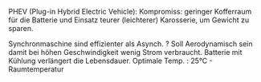 PHEV (Plug-in Hybrid Electric Vehicle):
Kompromiss: geringer Kofferraum für die Batterie und Einsatz teurer (leichterer) Karosserie, um Gewicht zu sparen.

Synchronmaschine sind effizienter als Asynch. ?
Soll Aerodynamisch sein damit bei höhen Geschwindigkeit wenig Strom verbraucht.
Batterie mit Kühlung verlängert die Lebensdauer. Optimale Temp. : 25°C - Raumtemperatur

